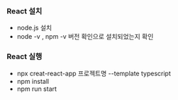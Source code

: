 ### React 설치
- node.js 설치
- node -v , npm -v 버전 확인으로 설치되었는지 확인

### React 실행
- npx creat-react-app 프로젝트명 --template typescript
- npm install
- npm run start